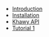 * [Introduction](/)
* [Installation](installation/installation.md)
* [Khawy API](khawy/README.md)
* [Tutorial 1](tutorial1/tutorial1.md)
